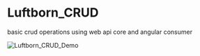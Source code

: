 # Luftborn_CRUD
basic crud operations using web api core and angular consumer

![Luftborn_CRUD_Demo](https://user-images.githubusercontent.com/61940078/222003953-4c67e586-7024-4836-9ef9-d6446f9df82f.gif)
